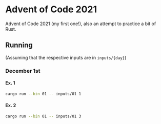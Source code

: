 # Advent of Code 2021

Advent of Code 2021 (my first one!), also an attempt to practice a bit of Rust.

## Running

(Assuming that the respective inputs are in `inputs/{day}`)

### December 1st

#### Ex. 1

```sh
cargo run --bin 01 -- inputs/01 1
```

#### Ex. 2

```sh
cargo run --bin 01 -- inputs/01 3
```
